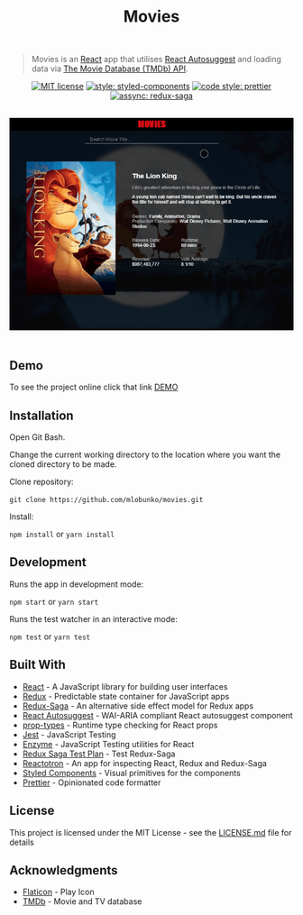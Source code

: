 <h1 align="center">Movies</h1>

<br />

> Movies is an [React](https://github.com/facebook/react) app that utilises [React Autosuggest](https://github.com/moroshko/react-autosuggest) and loading data via [The Movie Database (TMDb) API](https://developers.themoviedb.org/3).

<div align="center">
  
 [![MIT license](https://img.shields.io/badge/License-MIT-blue.svg)](https://lbesson.mit-license.org/) [![style: styled-components](https://img.shields.io/badge/style-%F0%9F%92%85%20styled--components-orange.svg?colorB=daa357&colorA=db748e)](https://github.com/styled-components/styled-components) [![code style: prettier](https://img.shields.io/badge/code_style-prettier-ff69b4.svg)](https://github.com/prettier/prettier) [![assync: redux-saga](https://img.shields.io/badge/asynch-redux--saga-green.svg)](https://github.com/redux-saga/redux-saga)
  
</div>

<br />

<div align="center">
  <img src="docs/images/movies-screen.gif" alt="screenshot"/>
</div>

<br />

## Demo

To see the project online click that link <a href="https://mlobunko.github.io/movies/">DEMO</a>

## Installation

Open Git Bash.

Change the current working directory to the location where you want the cloned directory to be made.

Clone repository:

`git clone https://github.com/mlobunko/movies.git`

Install:

`npm install` or `yarn install`

## Development

Runs the app in development mode:

`npm start` or `yarn start`

Runs the test watcher in an interactive mode:

`npm test` or `yarn test`

## Built With

- [React](https://github.com/facebook/react) - A JavaScript library for building user interfaces
- [Redux](https://github.com/reduxjs/redux) - Predictable state container for JavaScript apps
- [Redux-Saga](https://github.com/redux-saga/redux-saga) - An alternative side effect model for Redux apps
- [React Autosuggest](https://github.com/moroshko/react-autosuggest) - WAI-ARIA compliant React autosuggest component
- [prop-types](https://github.com/facebook/prop-types) - Runtime type checking for React props
- [Jest](https://github.com/facebook/jest) - JavaScript Testing
- [Enzyme](https://github.com/airbnb/enzyme) - JavaScript Testing utilities for React
- [Redux Saga Test Plan](https://github.com/jfairbank/redux-saga-test-plan) - Test Redux-Saga
- [Reactotron](https://github.com/infinitered/reactotron) - An app for inspecting React, Redux and Redux-Saga
- [Styled Components](https://github.com/styled-components/styled-components) - Visual primitives for the components
- [Prettier](https://github.com/prettier/prettier) - Opinionated code formatter

## License

This project is licensed under the MIT License - see the [LICENSE.md](LICENSE.md) file for details

## Acknowledgments

- [Flaticon](https://www.flaticon.com/) - Play Icon
- [TMDb](https://www.themoviedb.org) - Movie and TV database
